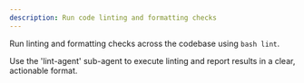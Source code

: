 ```yaml
---
description: Run code linting and formatting checks
---
```


Run linting and formatting checks across the codebase using `bash lint`.

Use the 'lint-agent' sub-agent to execute linting and report results in a clear, actionable format.
